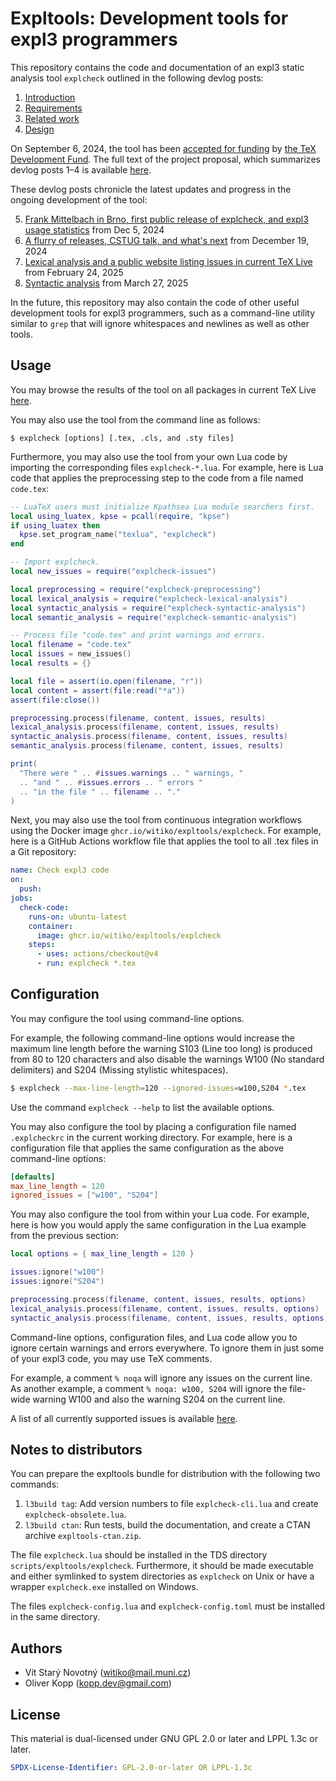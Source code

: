 # Expltools: Development tools for expl3 programmers

This repository contains the code and documentation of an expl3 static analysis tool `explcheck` outlined in the following devlog posts:

1. [Introduction][1]
2. [Requirements][2]
3. [Related work][3]
4. [Design][4]

On September 6, 2024, the tool has been [accepted for funding][5] by [the TeX Development Fund][6].
The full text of the project proposal, which summarizes devlog posts 1–4 is available [here][7].

These devlog posts chronicle the latest updates and progress in the ongoing development of the tool:

5. [Frank Mittelbach in Brno, first public release of explcheck, and expl3 usage statistics][8] from Dec 5, 2024
6. [A flurry of releases, CSTUG talk, and what's next][9] from December 19, 2024
7. [Lexical analysis and a public website listing issues in current TeX Live][12] from February 24, 2025
8. [Syntactic analysis][13] from March 27, 2025

In the future, this repository may also contain the code of other useful development tools for expl3 programmers, such as a command-line utility similar to `grep` that will ignore whitespaces and newlines as well as other tools.

 [1]: https://witiko.github.io/Expl3-Linter-1/
 [2]: https://witiko.github.io/Expl3-Linter-2/
 [3]: https://witiko.github.io/Expl3-Linter-3/
 [4]: https://witiko.github.io/Expl3-Linter-4/
 [5]: https://tug.org/tc/devfund/grants.html
 [6]: https://tug.org/tc/devfund/application.html
 [7]: https://tug.org/tc/devfund/documents/2024-09-expltools.pdf
 [8]: https://witiko.github.io/Expl3-Linter-5/
 [9]: https://witiko.github.io/Expl3-Linter-6/
 [10]: https://github.com/witiko/expltools/releases/download/latest/warnings-and-errors.pdf
 [11]: https://koppor.github.io/explcheck-issues/
 [12]: https://witiko.github.io/Expl3-Linter-7/
 [13]: https://witiko.github.io/Expl3-Linter-8/

## Usage

You may browse the results of the tool on all packages in current TeX Live [here][11].

You may also use the tool from the command line as follows:

```
$ explcheck [options] [.tex, .cls, and .sty files]
```

Furthermore, you may also use the tool from your own Lua code by importing the corresponding files `explcheck-*.lua`.
For example, here is Lua code that applies the preprocessing step to the code from a file named `code.tex`:

``` lua
-- LuaTeX users must initialize Kpathsea Lua module searchers first.
local using_luatex, kpse = pcall(require, "kpse")
if using_luatex then
  kpse.set_program_name("texlua", "explcheck")
end

-- Import explcheck.
local new_issues = require("explcheck-issues")

local preprocessing = require("explcheck-preprocessing")
local lexical_analysis = require("explcheck-lexical-analysis")
local syntactic_analysis = require("explcheck-syntactic-analysis")
local semantic_analysis = require("explcheck-semantic-analysis")

-- Process file "code.tex" and print warnings and errors.
local filename = "code.tex"
local issues = new_issues()
local results = {}

local file = assert(io.open(filename, "r"))
local content = assert(file:read("*a"))
assert(file:close())

preprocessing.process(filename, content, issues, results)
lexical_analysis.process(filename, content, issues, results)
syntactic_analysis.process(filename, content, issues, results)
semantic_analysis.process(filename, content, issues, results)

print(
  "There were " .. #issues.warnings .. " warnings, "
  .. "and " .. #issues.errors .. " errors "
  .. "in the file " .. filename .. "."
)
```

Next, you may also use the tool from continuous integration workflows using the Docker image `ghcr.io/witiko/expltools/explcheck`.
For example, here is a GitHub Actions workflow file that applies the tool to all .tex files in a Git repository:

``` yaml
name: Check expl3 code
on:
  push:
jobs:
  check-code:
    runs-on: ubuntu-latest
    container:
      image: ghcr.io/witiko/expltools/explcheck
    steps:
      - uses: actions/checkout@v4
      - run: explcheck *.tex
```

## Configuration

You may configure the tool using command-line options.

For example, the following command-line options would increase the maximum line length before the warning S103 (Line too long) is produced from 80 to 120 characters and also disable the warnings W100 (No standard delimiters) and S204 (Missing stylistic whitespaces).

``` sh
$ explcheck --max-line-length=120 --ignored-issues=w100,S204 *.tex
```

Use the command `explcheck --help` to list the available options.

You may also configure the tool by placing a configuration file named `.explcheckrc` in the current working directory.
For example, here is a configuration file that applies the same configuration as the above command-line options:

``` toml
[defaults]
max_line_length = 120
ignored_issues = ["w100", "S204"]
```

You may also configure the tool from within your Lua code.
For example, here is how you would apply the same configuration in the Lua example from the previous section:

``` lua
local options = { max_line_length = 120 }

issues:ignore("w100")
issues:ignore("S204")

preprocessing.process(filename, content, issues, results, options)
lexical_analysis.process(filename, content, issues, results, options)
syntactic_analysis.process(filename, content, issues, results, options)
```

Command-line options, configuration files, and Lua code allow you to ignore certain warnings and errors everywhere.
To ignore them in just some of your expl3 code, you may use TeX comments.

For example, a comment `% noqa` will ignore any issues on the current line.
As another example, a comment `% noqa: w100, S204` will ignore the file-wide warning W100 and also the warning S204 on the current line.

A list of all currently supported issues is available [here][10].

## Notes to distributors

You can prepare the expltools bundle for distribution with the following two commands:

1. `l3build tag`: Add version numbers to file `explcheck-cli.lua` and create `explcheck-obsolete.lua`.
2. `l3build ctan`: Run tests, build the documentation, and create a CTAN archive `expltools-ctan.zip`.

The file `explcheck.lua` should be installed in the TDS directory `scripts/expltools/explcheck`. Furthermore, it should be made executable and either symlinked to system directories as `explcheck` on Unix or have a wrapper `explcheck.exe` installed on Windows.

The files `explcheck-config.lua` and `explcheck-config.toml` must be installed in the same directory.

## Authors

- Vít Starý Novotný (<witiko@mail.muni.cz>)
- Oliver Kopp (<kopp.dev@gmail.com>)

## License

This material is dual-licensed under GNU GPL 2.0 or later and LPPL 1.3c or later.

``` yaml
SPDX-License-Identifier: GPL-2.0-or-later OR LPPL-1.3c
```
